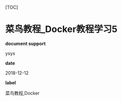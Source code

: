 [TOC]

# 菜鸟教程_Docker教程学习5

**document support**

ysys

**date**

2018-12-12

**label**

菜鸟教程,Docker





















































